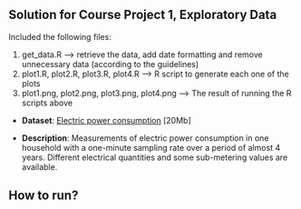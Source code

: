 ## Solution for Course Project 1, Exploratory Data

Included the following files:
<ol>
<li>get_data.R --> retrieve the data, add date formatting and remove unnecessary data (according to the guidelines) </li>
<li>plot1.R, plot2.R, plot3.R, plot4.R --> R script to generate each one of the plots</li>
<li>plot1.png, plot2.png, plot3.png, plot4.png --> The result of running the R scripts above </li>
</ol>

* <b>Dataset</b>: <a href="https://d396qusza40orc.cloudfront.net/exdata%2Fdata%2Fhousehold_power_consumption.zip">Electric power consumption</a> [20Mb]

* <b>Description</b>: Measurements of electric power consumption in
one household with a one-minute sampling rate over a period of almost
4 years. Different electrical quantities and some sub-metering values
are available.


## How to run?




